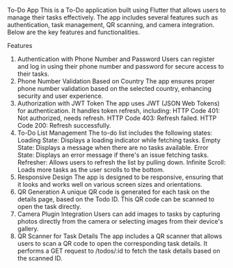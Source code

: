 To-Do App
This is a To-Do application built using Flutter that allows users to manage their tasks effectively. The app includes several features such as authentication, task management, QR scanning, and camera integration. Below are the key features and functionalities.

Features
1. Authentication with Phone Number and Password
Users can register and log in using their phone number and password for secure access to their tasks.
2. Phone Number Validation Based on Country
The app ensures proper phone number validation based on the selected country, enhancing security and user experience.
3. Authorization with JWT Token
The app uses JWT (JSON Web Tokens) for authentication.
It handles token refresh, including:
HTTP Code 401: Not authorized, needs refresh.
HTTP Code 403: Refresh failed.
HTTP Code 200: Refresh successfully.
4. To-Do List Management
The to-do list includes the following states:
Loading State: Displays a loading indicator while fetching tasks.
Empty State: Displays a message when there are no tasks available.
Error State: Displays an error message if there's an issue fetching tasks.
Refresher: Allows users to refresh the list by pulling down.
Infinite Scroll: Loads more tasks as the user scrolls to the bottom.
5. Responsive Design
The app is designed to be responsive, ensuring that it looks and works well on various screen sizes and orientations.
6. QR Generation
A unique QR code is generated for each task on the details page, based on the Todo ID. This QR code can be scanned to open the task directly.
7. Camera Plugin Integration
Users can add images to tasks by capturing photos directly from the camera or selecting images from their device's gallery.
8. QR Scanner for Task Details
The app includes a QR scanner that allows users to scan a QR code to open the corresponding task details. It performs a GET request to /todos/:id to fetch the task details based on the scanned ID.
